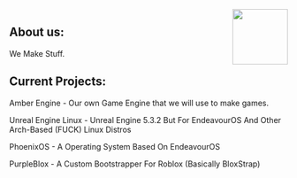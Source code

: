 <img align=right src="https://avatars.githubusercontent.com/u/159576435?s=400&u=194b6fb3b533c48ac9eb4538dfa4110010c1136e&v=4" width=100px />

## About us:

<p>We Make Stuff.</p>

## Current Projects:

<p>Amber Engine - Our own Game Engine that we will use to make games.</p>
<p>Unreal Engine Linux - Unreal Engine 5.3.2 But For EndeavourOS And Other Arch-Based (FUCK) Linux Distros</p>
<p>PhoenixOS - A Operating System Based On EndeavourOS</p>
<p>PurpleBlox - A Custom Bootstrapper For Roblox (Basically BloxStrap)</p>
